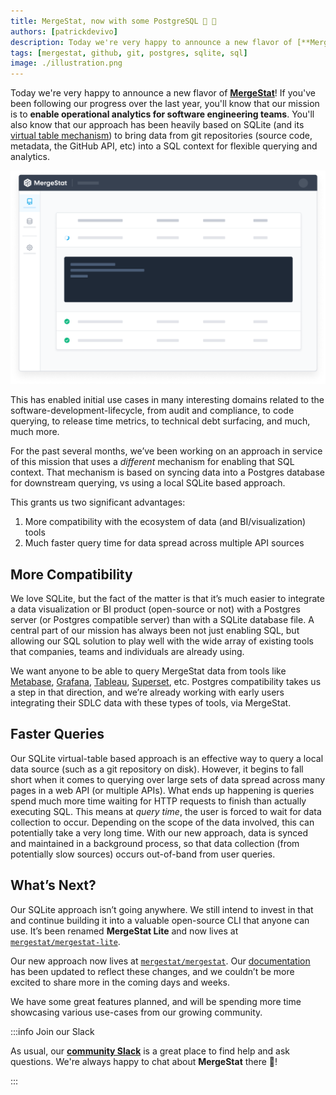 ```yaml
---
title: MergeStat, now with some PostgreSQL 🐘 🎉
authors: [patrickdevivo]
description: Today we're very happy to announce a new flavor of [**MergeStat**](https://github.com/mergestat/mergestat)! If you've been following our progress over the last year, you'll know that our mission is to **enable operational analytics for software engineering teams**.
tags: [mergestat, github, git, postgres, sqlite, sql]
image: ./illustration.png
---
```


Today we're very happy to announce a new flavor of [**MergeStat**](https://github.com/mergestat/mergestat)!
If you've been following our progress over the last year, you'll know that our mission is to **enable operational analytics for software engineering teams**.
You'll also know that our approach has been heavily based on SQLite (and its [virtual table mechanism](https://www.sqlite.org/vtab.html)) to bring data from git repositories (source code, metadata, the GitHub API, etc) into a SQL context for flexible querying and analytics.

[![MergeStat Management Console Illustration](illustration.png)](https://github.com/mergestat/mergestat)

This has enabled initial use cases in many interesting domains related to the software-development-lifecycle, from audit and compliance, to code querying, to release time metrics, to technical debt surfacing, and much, much more.

For the past several months, we’ve been working on an approach in service of this mission that uses a *different* mechanism for enabling that SQL context.
That mechanism is based on syncing data into a Postgres database for downstream querying, vs using a local SQLite based approach.

This grants us two significant advantages:

1. More compatibility with the ecosystem of data (and BI/visualization) tools
2. Much faster query time for data spread across multiple API sources


## More Compatibility
We love SQLite, but the fact of the matter is that it’s much easier to integrate a data visualization or BI product (open-source or not) with a Postgres server (or Postgres compatible server) than with a SQLite database file.
A central part of our mission has always been not just enabling SQL, but allowing our SQL solution to play well with the wide array of existing tools that companies, teams and individuals are already using.

We want anyone to be able to query MergeStat data from tools like [Metabase](https://www.metabase.com/), [Grafana](https://grafana.com/), [Tableau](https://www.tableau.com/), [Superset](https://superset.apache.org/), etc. Postgres compatibility takes us a step in that direction, and we’re already working with early users integrating their SDLC data with these types of tools, via MergeStat.

## Faster Queries
Our SQLite virtual-table based approach is an effective way to query a local data source (such as a git repository on disk). However, it begins to fall short when it comes to querying over large sets of data spread across many pages in a web API (or multiple APIs). What ends up happening is queries spend much more time waiting for HTTP requests to finish than actually executing SQL. This means at *query time*, the user is forced to wait for data collection to occur. Depending on the scope of the data involved, this can potentially take a very long time. With our new approach, data is synced and maintained in a background process, so that data collection (from potentially slow sources) occurs out-of-band from user queries.

## What’s Next?
Our SQLite approach isn’t going anywhere. We still intend to invest in that and continue building it into a valuable open-source CLI that anyone can use. It’s been renamed **MergeStat Lite** and now lives at [`mergestat/mergestat-lite`](https://github.com/mergestat/mergestat-lite).

Our new approach now lives at [`mergestat/mergestat`](https://github.com/mergestat/mergestat).
Our [documentation](/) has been updated to reflect these changes, and we couldn’t be more excited to share more in the coming days and weeks.

We have some great features planned, and will be spending more time showcasing various use-cases from our growing community.

:::info Join our Slack

As usual, our [**community Slack**](https://join.slack.com/t/mergestatcommunity/shared_invite/zt-xvvtvcz9-w3JJVIdhLgEWrVrKKNXOYg) is a great place to find help and ask questions. We're always happy to chat about **MergeStat** there 🎉!

:::

